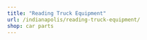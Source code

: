 ```yaml
---
title: "Reading Truck Equipment"
url: /indianapolis/reading-truck-equipment/
shop: car parts
---
```

